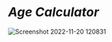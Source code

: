 # <h1><i>Age Calculator </i></h1>
![Screenshot 2022-11-20 120831](https://user-images.githubusercontent.com/111062573/202889407-78078b8a-02e3-48ba-81f5-392c69c0d87d.png)
